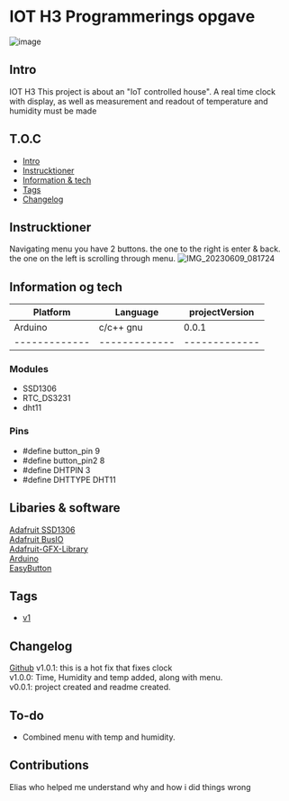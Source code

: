 # IOT H3 Programmerings opgave


![image](https://github.com/failbreak/H3-IOT/assets/69219123/0fbdc8bb-e2f4-4bfd-a036-0356a9ef3f26)





## Intro
IOT H3 
This project is about an "IoT controlled house".
A real time clock with display, as well as measurement and readout of temperature and humidity must be made


## T.O.C
* [Intro](#Intro)
* [Instrucktioner](#Instrucktioner)
* [Information & tech](#Information-og-tech)
* [Tags](#Tags)
* [Changelog](#Changelog)




## Instrucktioner
Navigating menu you have 2 buttons.
the one to the right is enter & back.
the one on the left is scrolling through menu.
![IMG_20230609_081724](https://github.com/failbreak/H3-IOT/assets/69219123/2119cea1-296a-4f9b-8813-cdee1b62878d)



## Information og tech


| Platform      |    Language   | projectVersion| 
| ------------- | ------------- | ------------- |
|    Arduino    |    c/c++ gnu  |       0.0.1     |
| ------------- | ------------- | ------------- |


### Modules
* SSD1306
* RTC_DS3231
* dht11

### Pins
* #define button_pin 9
* #define button_pin2 8
* #define DHTPIN 3
* #define DHTTYPE DHT11




## Libaries & software
[Adafruit SSD1306](https://github.com/adafruit/Adafruit_SSD1306)
<br/>
[Adafruit BusIO](https://github.com/adafruit/Adafruit_BusIO)
<br/>
[Adafruit-GFX-Library](https://github.com/adafruit/Adafruit-GFX-Library)
<br/>
[Arduino](https://www.arduino.cc/en/software)
<br/>
[EasyButton](https://easybtn.earias.me)


## Tags
* [v1](https://github.com/failbreak/H3-IOT/releases/tag/v1.0.0)


## Changelog
[Github](https://github.com/failbreak/H3-IOT/commit)
v1.0.1: this is a hot fix that fixes clock
<br/>
v1.0.0: Time, Humidity and temp added, along with menu.
<br/>
v0.0.1: project created and readme created.




## To-do

* Combined menu with temp and humidity.

## Contributions
Elias who helped me understand why and how i did things wrong
